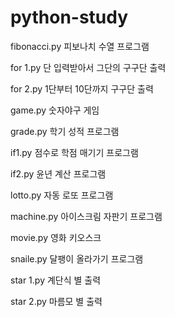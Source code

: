 # python-study


fibonacci.py 피보나치 수열 프로그램

for 1.py 단 입력받아서 그단의 구구단 출력

for 2.py 1단부터 10단까지 구구단 출력

game.py 숫자야구 게임

grade.py 학기 성적 프로그램

if1.py 점수로 학점 매기기 프로그램

if2.py 윤년 계산 프로그램

lotto.py 자동 로또 프로그램

machine.py 아이스크림 자판기 프로그램

movie.py 영화 키오스크

snaile.py 달팽이 올라가기 프로그램

star 1.py 계단식 별 출력

star 2.py 마름모 별 출력
